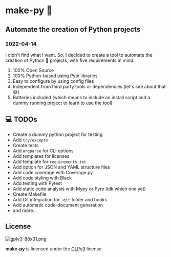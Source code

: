 # make-py 🥧

## Automate the creation of Python projects

### 2022-04-14

I didn't find what I want. So, I decided to create a tool to automate the creation of Python 🐍 projects, with five requirements in mind:
1. 100% Open Source
2. 100% Python-based using Pypi libraries
3. Easy to configure by using config files
4. Independent from third party tools or dependencies (let's see about that 😅)
5. Batteries included (which means to include an install script and a dummy running project to learn to use the tool)

##  💻 TODOs 

- Create a dummy python project for testing
- Add `try/excepts`
- Create tests
- Add `argparse` for CLI options
- Add templates for licenses
- Add template for `requirements.txt`
- Add option for JSON and YAML structure files
- Add code coverage with Coverage.py
- Add code styling with Black
- Add testing with Pytest
- Add static code analysis with Mypy or Pyre (idk which one yet)
- Create Makefile
- Add Git integration for `.git` folder and hooks
- Add automatic code-document generation
- and more...

## License

![gplv3-88x31.png](https://www.gnu.org/graphics/gplv3-88x31.png)

**make-py** is licensed under the [GLPv3](http://www.gnu.org/licenses/gpl-3.0.html) license.
